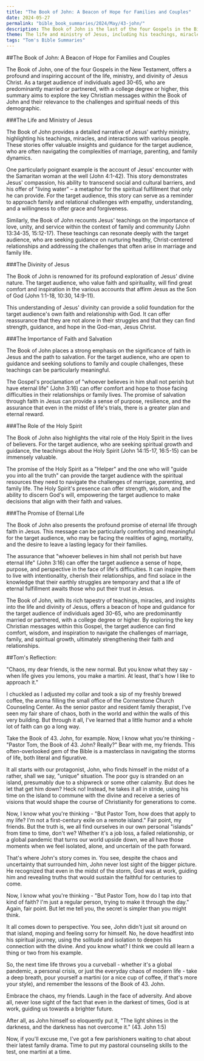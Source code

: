 ```yaml
---
title: "The Book of John: A Beacon of Hope for Families and Couples"
date: 2024-05-27
permalink: "bible_book_summaries/2024/May/43-john/"
description: The Book of John is the last of the four Gospels in the Bible. The Gospel of John is an eyewitness account that reveals Jesus as the Word of God, the source of eternal life, and the object of faith.
theme: The life and ministry of Jesus, including his teachings, miracles, and interactions with people, The divinity of Jesus as the Son of God, The importance of faith in Jesus and the path to salvation, The role of the Holy Spirit in the lives of believers, The promise of eternal life through faith in Jesus
tags: "Tom's Bible Summaries"
---
```


##The Book of John: A Beacon of Hope for Families and Couples

The Book of John, one of the four Gospels in the New Testament, offers a profound and inspiring account of the life, ministry, and divinity of Jesus Christ. As a target audience of individuals aged 30-65, who are predominantly married or partnered, with a college degree or higher, this summary aims to explore the key Christian messages within the Book of John and their relevance to the challenges and spiritual needs of this demographic.

###The Life and Ministry of Jesus

The Book of John provides a detailed narrative of Jesus' earthly ministry, highlighting his teachings, miracles, and interactions with various people. These stories offer valuable insights and guidance for the target audience, who are often navigating the complexities of marriage, parenting, and family dynamics.

One particularly poignant example is the account of Jesus' encounter with the Samaritan woman at the well (John 4:1-42). This story demonstrates Jesus' compassion, his ability to transcend social and cultural barriers, and his offer of "living water" – a metaphor for the spiritual fulfillment that only he can provide. For the target audience, this story can serve as a reminder to approach family and relational challenges with empathy, understanding, and a willingness to offer grace and forgiveness.

Similarly, the Book of John recounts Jesus' teachings on the importance of love, unity, and service within the context of family and community (John 13:34-35, 15:12-17). These teachings can resonate deeply with the target audience, who are seeking guidance on nurturing healthy, Christ-centered relationships and addressing the challenges that often arise in marriage and family life.

###The Divinity of Jesus

The Book of John is renowned for its profound exploration of Jesus' divine nature. The target audience, who value faith and spirituality, will find great comfort and inspiration in the various accounts that affirm Jesus as the Son of God (John 1:1-18, 10:30, 14:9-11).

This understanding of Jesus' divinity can provide a solid foundation for the target audience's own faith and relationship with God. It can offer reassurance that they are not alone in their struggles and that they can find strength, guidance, and hope in the God-man, Jesus Christ.

###The Importance of Faith and Salvation

The Book of John places a strong emphasis on the significance of faith in Jesus and the path to salvation. For the target audience, who are open to guidance and seeking solutions to family and couple challenges, these teachings can be particularly meaningful.

The Gospel's proclamation of "whoever believes in him shall not perish but have eternal life" (John 3:16) can offer comfort and hope to those facing difficulties in their relationships or family lives. The promise of salvation through faith in Jesus can provide a sense of purpose, resilience, and the assurance that even in the midst of life's trials, there is a greater plan and eternal reward.

###The Role of the Holy Spirit

The Book of John also highlights the vital role of the Holy Spirit in the lives of believers. For the target audience, who are seeking spiritual growth and guidance, the teachings about the Holy Spirit (John 14:15-17, 16:5-15) can be immensely valuable.

The promise of the Holy Spirit as a "Helper" and the one who will "guide you into all the truth" can provide the target audience with the spiritual resources they need to navigate the challenges of marriage, parenting, and family life. The Holy Spirit's presence can offer strength, wisdom, and the ability to discern God's will, empowering the target audience to make decisions that align with their faith and values.

###The Promise of Eternal Life

The Book of John also presents the profound promise of eternal life through faith in Jesus. This message can be particularly comforting and meaningful for the target audience, who may be facing the realities of aging, mortality, and the desire to leave a lasting legacy for their families.

The assurance that "whoever believes in him shall not perish but have eternal life" (John 3:16) can offer the target audience a sense of hope, purpose, and perspective in the face of life's difficulties. It can inspire them to live with intentionality, cherish their relationships, and find solace in the knowledge that their earthly struggles are temporary and that a life of eternal fulfillment awaits those who put their trust in Jesus.

The Book of John, with its rich tapestry of teachings, miracles, and insights into the life and divinity of Jesus, offers a beacon of hope and guidance for the target audience of individuals aged 30-65, who are predominantly married or partnered, with a college degree or higher. By exploring the key Christian messages within this Gospel, the target audience can find comfort, wisdom, and inspiration to navigate the challenges of marriage, family, and spiritual growth, ultimately strengthening their faith and relationships.

##Tom's Reflection: 


"Chaos, my dear friends, is the new normal. But you know what they say - when life gives you lemons, you make a martini. At least, that's how I like to approach it."

I chuckled as I adjusted my collar and took a sip of my freshly brewed coffee, the aroma filling the small office of the Cornerstone Church Counseling Center. As the senior pastor and resident family therapist, I've seen my fair share of chaos, both in the world and within the walls of this very building. But through it all, I've learned that a little humor and a whole lot of faith can go a long way.

Take the Book of 43. John, for example. Now, I know what you're thinking - "Pastor Tom, the Book of 43. John? Really?" Bear with me, my friends. This often-overlooked gem of the Bible is a masterclass in navigating the storms of life, both literal and figurative.

It all starts with our protagonist, John, who finds himself in the midst of a rather, shall we say, "unique" situation. The poor guy is stranded on an island, presumably due to a shipwreck or some other calamity. But does he let that get him down? Heck no! Instead, he takes it all in stride, using his time on the island to commune with the divine and receive a series of visions that would shape the course of Christianity for generations to come.

Now, I know what you're thinking - "But Pastor Tom, how does that apply to my life? I'm not a first-century exile on a remote island." Fair point, my friends. But the truth is, we all find ourselves in our own personal "islands" from time to time, don't we? Whether it's a job loss, a failed relationship, or a global pandemic that turns our world upside down, we all have those moments when we feel isolated, alone, and uncertain of the path forward.

That's where John's story comes in. You see, despite the chaos and uncertainty that surrounded him, John never lost sight of the bigger picture. He recognized that even in the midst of the storm, God was at work, guiding him and revealing truths that would sustain the faithful for centuries to come.

Now, I know what you're thinking - "But Pastor Tom, how do I tap into that kind of faith? I'm just a regular person, trying to make it through the day." Again, fair point. But let me tell you, the secret is simpler than you might think.

It all comes down to perspective. You see, John didn't just sit around on that island, moping and feeling sorry for himself. No, he dove headfirst into his spiritual journey, using the solitude and isolation to deepen his connection with the divine. And you know what? I think we could all learn a thing or two from his example.

So, the next time life throws you a curveball - whether it's a global pandemic, a personal crisis, or just the everyday chaos of modern life - take a deep breath, pour yourself a martini (or a nice cup of coffee, if that's more your style), and remember the lessons of the Book of 43. John.

Embrace the chaos, my friends. Laugh in the face of adversity. And above all, never lose sight of the fact that even in the darkest of times, God is at work, guiding us towards a brighter future.

After all, as John himself so eloquently put it, "The light shines in the darkness, and the darkness has not overcome it." (43. John 1:5)

Now, if you'll excuse me, I've got a few parishioners waiting to chat about their latest family drama. Time to put my pastoral counseling skills to the test, one martini at a time.


